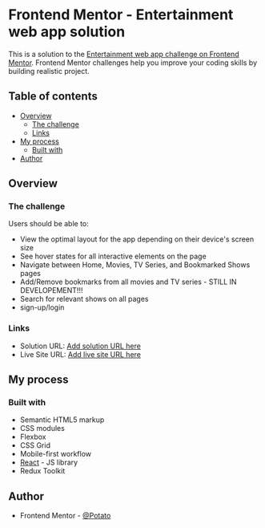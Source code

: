 # Frontend Mentor - Entertainment web app solution

This is a solution to the [Entertainment web app challenge on Frontend Mentor](https://www.frontendmentor.io/challenges/entertainment-web-app-J-UhgAW1X). Frontend Mentor challenges help you improve your coding skills by building realistic project.

## Table of contents

- [Overview](#overview)
  - [The challenge](#the-challenge)
  - [Links](#links)
- [My process](#my-process)
  - [Built with](#built-with)
- [Author](#author)

## Overview

### The challenge

Users should be able to:

- View the optimal layout for the app depending on their device's screen size
- See hover states for all interactive elements on the page
- Navigate between Home, Movies, TV Series, and Bookmarked Shows pages
- Add/Remove bookmarks from all movies and TV series - STILL IN DEVELOPEMENT!!!
- Search for relevant shows on all pages
- sign-up/login

### Links

- Solution URL: [Add solution URL here](https://github.com/TomasScerbak/entertainment-web-app.git)
- Live Site URL: [Add live site URL here](https://magnificent-chebakia-9d554f.netlify.app)

## My process

### Built with

- Semantic HTML5 markup
- CSS modules
- Flexbox
- CSS Grid
- Mobile-first workflow
- [React](https://reactjs.org/) - JS library
- Redux Toolkit

## Author

- Frontend Mentor - [@Potato](https://www.frontendmentor.io/profile/TomasScerbak)
